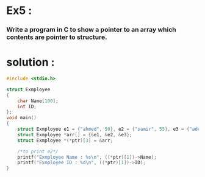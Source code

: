 # Ex5 :
### Write a program in C to show a pointer to an array which contents are pointer to structure.

# solution :
```c
#include <stdio.h>

struct Exmployee
{
    char Name[100];
    int ID;
};
void main()
{
    struct Exmployee e1 = {"ahmed", 50}, e2 = {"samir", 55}, e3 = {"adel", 66};
    struct Exmployee *arr[] = {&e1, &e2, &e3};
    struct Exmployee *(*ptr)[3] = &arr;

    /*to print e2*/
    printf("Exmployee Name : %s\n", ((*ptr)[1])->Name);
    printf("Exmployee ID : %d\n", ((*ptr)[1])->ID);
}
```
